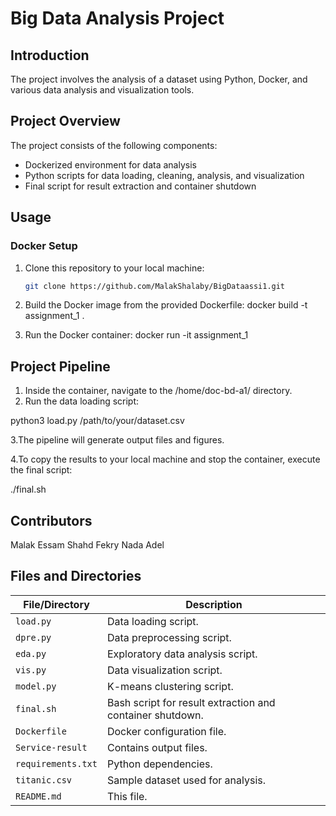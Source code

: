 # Big Data Analysis Project

## Introduction

The project involves the analysis of a dataset using Python, Docker, and various data analysis and visualization tools.

## Project Overview

The project consists of the following components:

- Dockerized environment for data analysis
- Python scripts for data loading, cleaning, analysis, and visualization
- Final script for result extraction and container shutdown

## Usage

### Docker Setup

1. Clone this repository to your local machine:

   ```bash
   git clone https://github.com/MalakShalaby/BigDataassi1.git
2. Build the Docker image from the provided Dockerfile:
  docker build -t assignment_1 .
3. Run the Docker container:
   docker run -it assignment_1

## Project Pipeline

1. Inside the container, navigate to the /home/doc-bd-a1/ directory.
2. Run the data loading script:
   
python3 load.py /path/to/your/dataset.csv

3.The pipeline will generate output files and figures.

4.To copy the results to your local machine and stop the container, execute the final script:

./final.sh

## Contributors
Malak Essam
Shahd Fekry
Nada Adel

## Files and Directories

| File/Directory       | Description                                    |
|----------------------|-----------------------------------------------|
| `load.py`            | Data loading script.                          |
| `dpre.py`            | Data preprocessing script.                   |
| `eda.py`             | Exploratory data analysis script.            |
| `vis.py`             | Data visualization script.                   |
| `model.py`           | K-means clustering script.                   |
| `final.sh`           | Bash script for result extraction and container shutdown. |
| `Dockerfile`         | Docker configuration file.                   |
| `Service-result`     | Contains output files.                  |
| `requirements.txt`   | Python dependencies.                          |
| `titanic.csv`        | Sample dataset used for analysis. |
| `README.md`          | This file.                                    |




